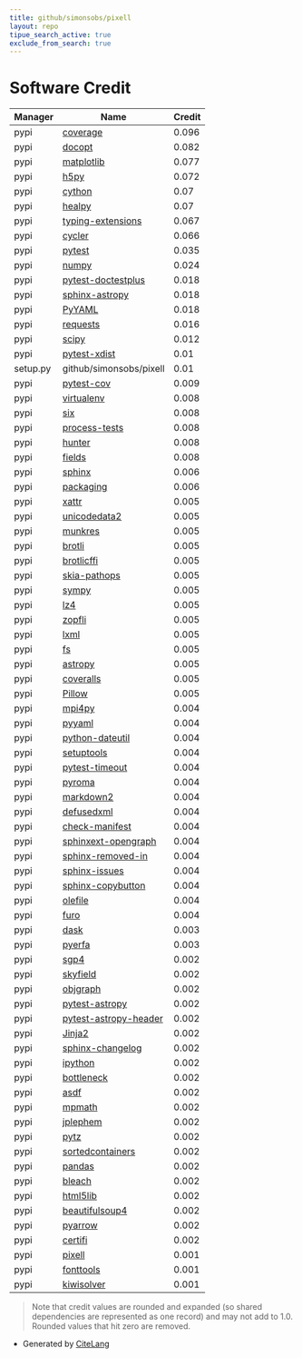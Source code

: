 ```yaml
---
title: github/simonsobs/pixell
layout: repo
tipue_search_active: true
exclude_from_search: true
---
```

# Software Credit

|Manager|Name|Credit|
|-------|----|------|
|pypi|[coverage](https://github.com/nedbat/coveragepy)|0.096|
|pypi|[docopt](http://docopt.org)|0.082|
|pypi|[matplotlib](https://matplotlib.org)|0.077|
|pypi|[h5py](http://www.h5py.org)|0.072|
|pypi|[cython](http://cython.org/)|0.07|
|pypi|[healpy](http://github.com/healpy)|0.07|
|pypi|[typing-extensions](https://pypi.org/project/typing-extensions)|0.067|
|pypi|[cycler](https://github.com/matplotlib/cycler)|0.066|
|pypi|[pytest](https://docs.pytest.org/en/latest/)|0.035|
|pypi|[numpy](https://pypi.org/project/numpy)|0.024|
|pypi|[pytest-doctestplus](https://pypi.org/project/pytest-doctestplus)|0.018|
|pypi|[sphinx-astropy](https://pypi.org/project/sphinx-astropy)|0.018|
|pypi|[PyYAML](https://pypi.org/project/PyYAML)|0.018|
|pypi|[requests](https://pypi.org/project/requests)|0.016|
|pypi|[scipy](https://pypi.org/project/scipy)|0.012|
|pypi|[pytest-xdist](https://pypi.org/project/pytest-xdist)|0.01|
|setup.py|github/simonsobs/pixell|0.01|
|pypi|[pytest-cov](https://github.com/pytest-dev/pytest-cov)|0.009|
|pypi|[virtualenv](https://pypi.org/project/virtualenv)|0.008|
|pypi|[six](https://pypi.org/project/six)|0.008|
|pypi|[process-tests](https://pypi.org/project/process-tests)|0.008|
|pypi|[hunter](https://pypi.org/project/hunter)|0.008|
|pypi|[fields](https://pypi.org/project/fields)|0.008|
|pypi|[sphinx](https://pypi.org/project/sphinx)|0.006|
|pypi|[packaging](https://pypi.org/project/packaging)|0.006|
|pypi|[xattr](https://pypi.org/project/xattr)|0.005|
|pypi|[unicodedata2](https://pypi.org/project/unicodedata2)|0.005|
|pypi|[munkres](https://pypi.org/project/munkres)|0.005|
|pypi|[brotli](https://pypi.org/project/brotli)|0.005|
|pypi|[brotlicffi](https://pypi.org/project/brotlicffi)|0.005|
|pypi|[skia-pathops](https://pypi.org/project/skia-pathops)|0.005|
|pypi|[sympy](https://pypi.org/project/sympy)|0.005|
|pypi|[lz4](https://pypi.org/project/lz4)|0.005|
|pypi|[zopfli](https://pypi.org/project/zopfli)|0.005|
|pypi|[lxml](https://pypi.org/project/lxml)|0.005|
|pypi|[fs](https://pypi.org/project/fs)|0.005|
|pypi|[astropy](http://astropy.org)|0.005|
|pypi|[coveralls](http://github.com/TheKevJames/coveralls-python)|0.005|
|pypi|[Pillow](https://python-pillow.org)|0.005|
|pypi|[mpi4py](https://github.com/mpi4py/mpi4py/)|0.004|
|pypi|[pyyaml](https://pypi.org/project/pyyaml)|0.004|
|pypi|[python-dateutil](https://pypi.org/project/python-dateutil)|0.004|
|pypi|[setuptools](https://pypi.org/project/setuptools)|0.004|
|pypi|[pytest-timeout](https://pypi.org/project/pytest-timeout)|0.004|
|pypi|[pyroma](https://pypi.org/project/pyroma)|0.004|
|pypi|[markdown2](https://pypi.org/project/markdown2)|0.004|
|pypi|[defusedxml](https://pypi.org/project/defusedxml)|0.004|
|pypi|[check-manifest](https://pypi.org/project/check-manifest)|0.004|
|pypi|[sphinxext-opengraph](https://pypi.org/project/sphinxext-opengraph)|0.004|
|pypi|[sphinx-removed-in](https://pypi.org/project/sphinx-removed-in)|0.004|
|pypi|[sphinx-issues](https://pypi.org/project/sphinx-issues)|0.004|
|pypi|[sphinx-copybutton](https://pypi.org/project/sphinx-copybutton)|0.004|
|pypi|[olefile](https://pypi.org/project/olefile)|0.004|
|pypi|[furo](https://pypi.org/project/furo)|0.004|
|pypi|[dask](https://pypi.org/project/dask)|0.003|
|pypi|[pyerfa](https://github.com/liberfa/pyerfa)|0.003|
|pypi|[sgp4](https://pypi.org/project/sgp4)|0.002|
|pypi|[skyfield](https://pypi.org/project/skyfield)|0.002|
|pypi|[objgraph](https://pypi.org/project/objgraph)|0.002|
|pypi|[pytest-astropy](https://pypi.org/project/pytest-astropy)|0.002|
|pypi|[pytest-astropy-header](https://pypi.org/project/pytest-astropy-header)|0.002|
|pypi|[Jinja2](https://pypi.org/project/Jinja2)|0.002|
|pypi|[sphinx-changelog](https://pypi.org/project/sphinx-changelog)|0.002|
|pypi|[ipython](https://pypi.org/project/ipython)|0.002|
|pypi|[bottleneck](https://pypi.org/project/bottleneck)|0.002|
|pypi|[asdf](https://pypi.org/project/asdf)|0.002|
|pypi|[mpmath](https://pypi.org/project/mpmath)|0.002|
|pypi|[jplephem](https://pypi.org/project/jplephem)|0.002|
|pypi|[pytz](https://pypi.org/project/pytz)|0.002|
|pypi|[sortedcontainers](https://pypi.org/project/sortedcontainers)|0.002|
|pypi|[pandas](https://pypi.org/project/pandas)|0.002|
|pypi|[bleach](https://pypi.org/project/bleach)|0.002|
|pypi|[html5lib](https://pypi.org/project/html5lib)|0.002|
|pypi|[beautifulsoup4](https://pypi.org/project/beautifulsoup4)|0.002|
|pypi|[pyarrow](https://pypi.org/project/pyarrow)|0.002|
|pypi|[certifi](https://pypi.org/project/certifi)|0.002|
|pypi|[pixell](https://github.com/simonsobs/pixell)|0.001|
|pypi|[fonttools](http://github.com/fonttools/fonttools)|0.001|
|pypi|[kiwisolver](https://github.com/nucleic/kiwi)|0.001|


> Note that credit values are rounded and expanded (so shared dependencies are represented as one record) and may not add to 1.0. Rounded values that hit zero are removed.


- Generated by [CiteLang](https://github.com/vsoch/citelang)
